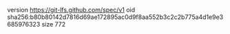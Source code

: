 version https://git-lfs.github.com/spec/v1
oid sha256:b80b80142d7816d69ae172895ac0d9f8aa552b3c2c2b775a4d1e9e3685976323
size 772
